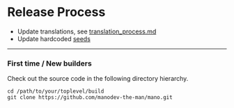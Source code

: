 Release Process
====================

* Update translations, see [translation_process.md](https://github.com/manodev-the-man/mano/blob/master/doc/translation_process.md#syncing-with-transifex)
* Update hardcoded [seeds](/contrib/seeds)

* * *

### First time / New builders
Check out the source code in the following directory hierarchy.

	cd /path/to/your/toplevel/build
	git clone https://github.com/manodev-the-man/mano.git


